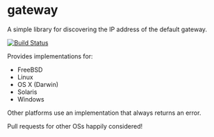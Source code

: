 # gateway

A simple library for discovering the IP address of the default gateway.


[![Build Status](https://travis-ci.org/jackpal/gateway.svg)](https://travis-ci.org/jackpal/gateway)

Provides implementations for:

+ FreeBSD
+ Linux
+ OS X (Darwin)
+ Solaris
+ Windows

Other platforms use an implementation that always returns an error.

Pull requests for other OSs happily considered!

